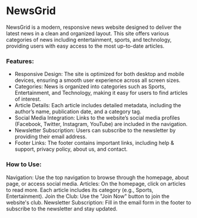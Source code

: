 # NewsGrid
NewsGrid is a modern, responsive news website designed to deliver the latest news in a clean and organized layout. This site offers various categories of news including entertainment, sports, and technology, providing users with easy access to the most up-to-date articles.

### Features:
- Responsive Design: The site is optimized for both desktop and mobile devices, ensuring a smooth user experience across all screen sizes.
- Categories: News is organized into categories such as Sports, Entertainment, and Technology, making it easy for users to find articles of interest.
- Article Details: Each article includes detailed metadata, including the author’s name, publication date, and a category tag.
- Social Media Integration: Links to the website’s social media profiles (Facebook, Twitter, Instagram, YouTube) are included in the navigation.
- Newsletter Subscription: Users can subscribe to the newsletter by providing their email address.
- Footer Links: The footer contains important links, including help & support, privacy policy, about us, and contact.


### How to Use:
Navigation: Use the top navigation to browse through the homepage, about page, or access social media.
Articles: On the homepage, click on articles to read more. Each article includes its category (e.g., Sports, Entertainment).
Join the Club: Use the "Join Now" button to join the website's club.
Newsletter Subscription: Fill in the email form in the footer to subscribe to the newsletter and stay updated.
